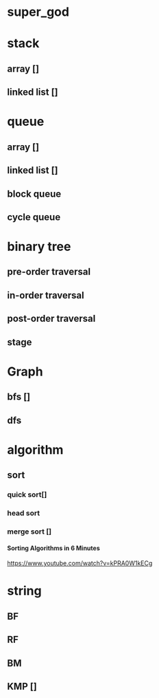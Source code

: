 # super_god

# stack
## array []
## linked list []


# queue
## array []
## linked list []
## block queue
## cycle queue

# binary tree
## pre-order traversal
## in-order traversal
## post-order traversal
## stage
## 

# Graph
## bfs []
## dfs 




# algorithm

## sort
### quick sort[]
### head sort 
### merge sort []
#### Sorting Algorithms in 6 Minutes
https://www.youtube.com/watch?v=kPRA0W1kECg 


# string
## BF
## RF
## BM
## KMP []
## 
